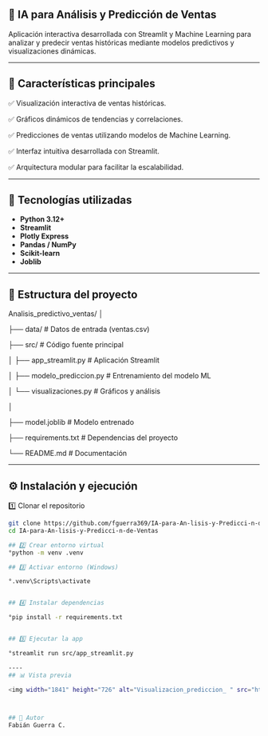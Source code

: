 ## 🔮 IA para Análisis y Predicción de Ventas

Aplicación interactiva desarrollada con Streamlit y Machine Learning para analizar y predecir ventas históricas mediante modelos predictivos y visualizaciones dinámicas.

---

## 🚀 Características principales

✅ Visualización interactiva de ventas históricas. 

✅ Gráficos dinámicos de tendencias y correlaciones.  

✅ Predicciones de ventas utilizando modelos de Machine Learning.

✅ Interfaz intuitiva desarrollada con Streamlit.

✅ Arquitectura modular para facilitar la escalabilidad.

---

## 🧠 Tecnologías utilizadas

- **Python 3.12+**
- **Streamlit**
- **Plotly Express**
- **Pandas / NumPy**
- **Scikit-learn**
- **Joblib**

---

## 📂 Estructura del proyecto

Analisis_predictivo_ventas/
│

├── data/ # Datos de entrada (ventas.csv)

├── src/ # Código fuente principal

│ ├── app_streamlit.py # Aplicación Streamlit

│ ├── modelo_prediccion.py # Entrenamiento del modelo ML

│ └── visualizaciones.py # Gráficos y análisis

│

├── model.joblib # Modelo entrenado

├── requirements.txt # Dependencias del proyecto

└── README.md # Documentación

----
## ⚙️ Instalación y ejecución

1️⃣ Clonar el repositorio  
```bash
git clone https://github.com/fguerra369/IA-para-An-lisis-y-Predicci-n-de-Ventas.git
cd IA-para-An-lisis-y-Predicci-n-de-Ventas

## 2️⃣ Crear entorno virtual
°python -m venv .venv

## 3️⃣ Activar entorno (Windows)

°.venv\Scripts\activate


## 4️⃣ Instalar dependencias

°pip install -r requirements.txt


## 5️⃣ Ejecutar la app

°streamlit run src/app_streamlit.py

----
## 📊 Vista previa

<img width="1841" height="726" alt="Visualizacion_prediccion_ " src="https://github.com/user-attachments/assets/8aaa9f53-ddb5-4589-9f25-3602339b48ba" />



## 🧩 Autor 
Fabián Guerra C.
 





